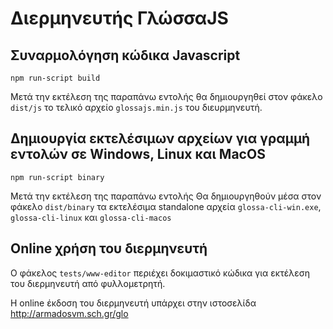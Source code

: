 # Διερμηνευτής ΓλώσσαJS

## Συναρμολόγηση κώδικα Javascript 
```
npm run-script build
```
Μετά την εκτέλεση της παραπάνω εντολής θα δημιουργηθεί στον φάκελο `dist/js` το τελικό αρχείο `glossajs.min.js` του διευρμηνευτή.

## Δημιουργία εκτελέσιμων αρχείων για γραμμή εντολών σε Windows, Linux και MacOS
```
npm run-script binary
```
Μετά την εκτέλεση της παραπάνω εντολής Θα δημιουργηθούν μέσα στον φάκελο `dist/binary` τα εκτελέσιμα standalone αρχεία `glossa-cli-win.exe`, `glossa-cli-linux` και `glossa-cli-macos`

## Online χρήση του διερμηνευτή 

Ο φάκελος `tests/www-editor` περιέχει δοκιμαστικό κώδικα για εκτέλεση του διερμηνευτή από φυλλομετρητή.

Η online έκδοση του διερμηνευτή υπάρχει στην ιστοσελίδα http://armadosvm.sch.gr/glo 
